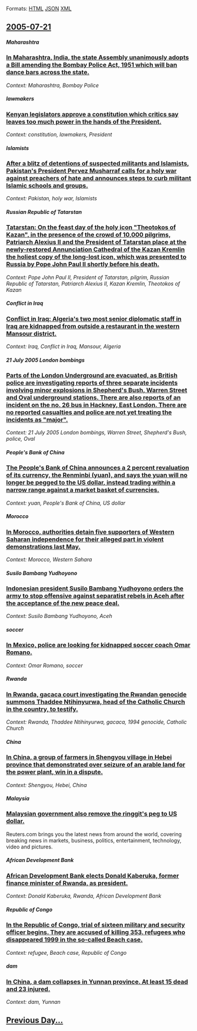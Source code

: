 
Formats: [HTML](2005/07/21/index.html)  [JSON](2005/07/21/index.json)  [XML](2005/07/21/index.xml)  

## [2005-07-21](/news/2005/07/21/index.md)

##### Maharashtra
### [ In Maharashtra, India, the state Assembly unanimously adopts a Bill amending the Bombay Police Act, 1951 which will ban dance bars across the state. ](/news/2005/07/21/in-maharashtra-india-the-state-assembly-unanimously-adopts-a-bill-amending-the-bombay-police-act-1951-which-will-ban-dance-bars-across-t.md)
_Context: Maharashtra, Bombay Police_

##### lawmakers
### [ Kenyan legislators approve a constitution which critics say leaves too much power in the hands of the President. ](/news/2005/07/21/kenyan-legislators-approve-a-constitution-which-critics-say-leaves-too-much-power-in-the-hands-of-the-president.md)
_Context: constitution, lawmakers, President_

##### Islamists
### [ After a blitz of detentions of suspected militants and Islamists, Pakistan's President Pervez Musharraf calls for a holy war against preachers of hate and announces steps to curb militant Islamic schools and groups. ](/news/2005/07/21/after-a-blitz-of-detentions-of-suspected-militants-and-islamists-pakistan-s-president-pervez-musharraf-calls-for-a-holy-war-against-preach.md)
_Context: Pakistan, holy war, Islamists_

##### Russian Republic of Tatarstan
### [ Tatarstan: On the feast day of the holy icon "Theotokos of Kazan", in the presence of the crowd of 10,000 pilgrims, Patriarch Alexius II and the President of Tatarstan place at the newly-restored Annunciation Cathedral of the Kazan Kremlin the holiest copy of the long-lost icon, which was presented to Russia by Pope John Paul II shortly before his death. ](/news/2005/07/21/tatarstan-on-the-feast-day-of-the-holy-icon-theotokos-of-kazan-in-the-presence-of-the-crowd-of-10-000-pilgrims-patriarch-alexius-ii-an.md)
_Context: Pope John Paul II, President of Tatarstan, pilgrim, Russian Republic of Tatarstan, Patriarch Alexius II, Kazan Kremlin, Theotokos of Kazan_

##### Conflict in Iraq
### [ Conflict in Iraq: Algeria's two most senior diplomatic staff in Iraq are kidnapped from outside a restaurant in the western Mansour district. ](/news/2005/07/21/conflict-in-iraq-algeria-s-two-most-senior-diplomatic-staff-in-iraq-are-kidnapped-from-outside-a-restaurant-in-the-western-mansour-distric.md)
_Context: Iraq, Conflict in Iraq, Mansour, Algeria_

##### 21 July 2005 London bombings
### [ Parts of the London Underground are evacuated, as British police are investigating reports of three separate incidents involving minor explosions in Shepherd's Bush, Warren Street and Oval underground stations. There are also reports of an incident on the no. 26 bus in Hackney, East London. There are no reported casualties and police are not yet treating the incidents as "major". ](/news/2005/07/21/parts-of-the-london-underground-are-evacuated-as-british-police-are-investigating-reports-of-three-separate-incidents-involving-minor-expl.md)
_Context: 21 July 2005 London bombings, Warren Street, Shepherd's Bush, police, Oval_

##### People's Bank of China
### [ The People's Bank of China announces a 2 percent revaluation of its currency, the Renminbi (yuan), and says the yuan will no longer be pegged to the US dollar, instead trading within a narrow range against a market basket of currencies. ](/news/2005/07/21/the-people-s-bank-of-china-announces-a-2-percent-revaluation-of-its-currency-the-renminbi-yuan-and-says-the-yuan-will-no-longer-be-pegg.md)
_Context: yuan, People's Bank of China, US dollar_

##### Morocco
### [ In Morocco, authorities detain five supporters of Western Saharan independence for their alleged part in violent demonstrations last May. ](/news/2005/07/21/in-morocco-authorities-detain-five-supporters-of-western-saharan-independence-for-their-alleged-part-in-violent-demonstrations-last-may.md)
_Context: Morocco, Western Sahara_

##### Susilo Bambang Yudhoyono
### [ Indonesian president Susilo Bambang Yudhoyono orders the army to stop offensive against separatist rebels in Aceh after the acceptance of the new peace deal. ](/news/2005/07/21/indonesian-president-susilo-bambang-yudhoyono-orders-the-army-to-stop-offensive-against-separatist-rebels-in-aceh-after-the-acceptance-of-t.md)
_Context: Susilo Bambang Yudhoyono, Aceh_

##### soccer
### [ In Mexico, police are looking for kidnapped soccer coach Omar Romano. ](/news/2005/07/21/in-mexico-police-are-looking-for-kidnapped-soccer-coach-omar-romano.md)
_Context: Omar Romano, soccer_

##### Rwanda
### [ In Rwanda, gacaca court investigating the Rwandan genocide summons Thaddee Ntihinyurwa, head of the Catholic Church in the country, to testify. ](/news/2005/07/21/in-rwanda-gacaca-court-investigating-the-rwandan-genocide-summons-thaddee-ntihinyurwa-head-of-the-catholic-church-in-the-country-to-test.md)
_Context: Rwanda, Thaddee Ntihinyurwa, gacaca, 1994 genocide, Catholic Church_

##### China
### [ In China, a group of farmers in Shengyou village in Hebei province that demonstrated over seizure of an arable land for the power plant, win in a dispute. ](/news/2005/07/21/in-china-a-group-of-farmers-in-shengyou-village-in-hebei-province-that-demonstrated-over-seizure-of-an-arable-land-for-the-power-plant-wi.md)
_Context: Shengyou, Hebei, China_

##### Malaysia
### [ Malaysian government also remove the ringgit's peg to US dollar. ](/news/2005/07/21/malaysian-government-also-remove-the-ringgit-s-peg-to-us-dollar.md)
Reuters.com brings you the latest news from around the world, covering breaking news in markets, business, politics, entertainment, technology, video and pictures.

##### African Development Bank
### [ African Development Bank elects Donald Kaberuka, former finance minister of Rwanda, as president. ](/news/2005/07/21/african-development-bank-elects-donald-kaberuka-former-finance-minister-of-rwanda-as-president.md)
_Context: Donald Kaberuka, Rwanda, African Development Bank_

##### Republic of Congo
### [ In the Republic of Congo, trial of sixteen military and security officer begins. They are accused of killing 353. refugees who disappeared 1999 in the so-called Beach case. ](/news/2005/07/21/in-the-republic-of-congo-trial-of-sixteen-military-and-security-officer-begins-they-are-accused-of-killing-353-refugees-who-disappeared.md)
_Context: refugee, Beach case, Republic of Congo_

##### dam
### [ In China, a dam collapses in Yunnan province. At least 15 dead and 23 injured. ](/news/2005/07/21/in-china-a-dam-collapses-in-yunnan-province-at-least-15-dead-and-23-injured.md)
_Context: dam, Yunnan_

## [Previous Day...](/news/2005/07/20/index.md)

